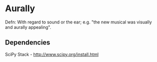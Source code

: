 # Aurally

Defn: With regard to sound or the ear; e.g. "the new musical was visually and aurally appealing".

## Dependencies

SciPy Stack - http://www.scipy.org/install.html
